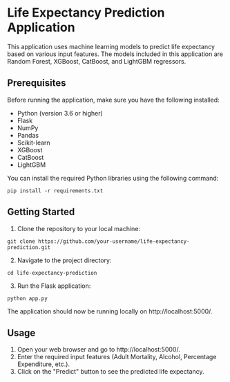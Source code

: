 # Life Expectancy Prediction Application

This application uses machine learning models to predict life expectancy based on various input features. The models included in this application are Random Forest, XGBoost, CatBoost, and LightGBM regressors.

## Prerequisites

Before running the application, make sure you have the following installed:

- Python (version 3.6 or higher)
- Flask
- NumPy
- Pandas
- Scikit-learn
- XGBoost
- CatBoost
- LightGBM

You can install the required Python libraries using the following command:

```
pip install -r requirements.txt
```

## Getting Started

1. Clone the repository to your local machine:

```
git clone https://github.com/your-username/life-expectancy-prediction.git
```

2. Navigate to the project directory:

```
cd life-expectancy-prediction
```

3. Run the Flask application:

```
python app.py
```

The application should now be running locally on http://localhost:5000/.

## Usage

1. Open your web browser and go to http://localhost:5000/.
2. Enter the required input features (Adult Mortality, Alcohol, Percentage Expenditure, etc.).
3. Click on the "Predict" button to see the predicted life expectancy.

